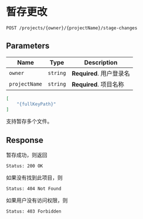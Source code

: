 # 暂存更改

```text
POST /projects/{owner}/{projectName}/stage-changes
```

## Parameters

| Name          | Type     | Description              |
| ------------- | -------- | ------------------------ |
| `owner`       | `string` | **Required**. 用户登录名 |
| `projectName` | `string` | **Required**. 项目名称   |

```json
[
    "{fullKeyPath}"
]
```

支持暂存多个文件。

## Response

暂存成功，则返回

```text
Status: 200 OK
```

如果没有找到此项目，则

```text
Status: 404 Not Found
```

如果用户没有访问权限，则

```text
Status: 403 Forbidden
```